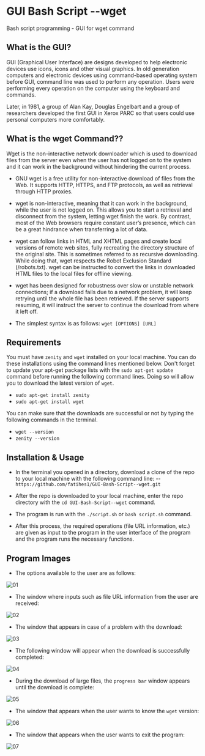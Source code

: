 ﻿# GUI Bash Script --wget

Bash script programming - GUI for wget command
## What is the GUI?

GUI (Graphical User Interface) are designs developed to help electronic devices use icons, icons and other visual graphics. In old generation computers and electronic devices using command-based operating system before GUI, command line was used to perform any operation. Users were performing every operation on the computer using the keyboard and commands.

Later, in 1981, a group of Alan Kay, Douglas Engelbart and a group of researchers developed the first GUI in Xerox PARC so that users could use personal computers more comfortably.

## What is the wget Command??


Wget is the non-interactive network downloader which is used to download files from the server even when the user has not logged on to the system and it can work in the background without hindering the current process.  

-   GNU wget is a free utility for non-interactive download of files from the Web. It supports HTTP, HTTPS, and FTP protocols, as well as retrieval through HTTP proxies.  
    
-   wget is non-interactive, meaning that it can work in the background, while the user is not logged on. This allows you to start a retrieval and disconnect from the system, letting wget finish the work. By contrast, most of the Web browsers require constant user’s presence, which can be a great hindrance when transferring a lot of data.  
    
-   wget can follow links in HTML and XHTML pages and create local versions of remote web sites, fully recreating the directory structure of the original site. This is sometimes referred to as recursive downloading. While doing that, wget respects the Robot Exclusion Standard (/robots.txt). wget can be instructed to convert the links in downloaded HTML files to the local files for offline viewing.  
    
-   wget has been designed for robustness over slow or unstable network connections; if a download fails due to a network problem, it will keep retrying until the whole file has been retrieved. If the server supports resuming, it will instruct the server to continue the download from where it left off.
- The simplest syntax is as follows: `wget [OPTIONS] [URL]`

## Requirements
You must have `zenity` and `wget` installed on your local machine. You can do these installations using the command lines mentioned below. Don't forget to update your apt-get package lists with the `sudo apt-get update` command before running the following command lines. Doing so will allow you to download the latest version of `wget`.

- `sudo apt-get install zenity`
- `sudo apt-get install wget`

You can make sure that the downloads are successful or not by typing the following commands in the terminal.

- `wget --version`
- `zenity --version`

## Installation & Usage

- In the terminal you opened in a directory, download a clone of the repo to your local machine with the following command line: 
-- `https://github.com/fatihes1/GUI-Bash-Script--wget.git`

- After the repo is downloaded to your local machine, enter the repo directory with the `cd GUI-Bash-Script--wget` command.
- The program is run with the `./script.sh` or `bash script.sh` command.
- After this process, the required operations (file URL information, etc.) are given as input to the program in the user interface of the program and the program runs the necessary functions.

## Program Images
- The options available to the user are as follows:

![01](https://user-images.githubusercontent.com/54971670/149222447-77844b5b-14b4-4580-aa13-de741ca3f0d0.PNG)
 
- The window where inputs such as file URL information from the user are received:

![02](https://user-images.githubusercontent.com/54971670/149222454-33a7a839-ce95-4f28-bc60-e4fd886967e8.PNG)

- The window that appears in case of a problem with the download:

![03](https://user-images.githubusercontent.com/54971670/149222455-373778b5-664c-4278-97e2-dd1df306bef5.PNG)

- The following window will appear when the download is successfully completed:

![04](https://user-images.githubusercontent.com/54971670/149222456-e7b8c56b-7d37-4591-b359-a01c26bb3347.PNG)

- During the download of large files, the `progress bar` window appears until the download is complete:

![05](https://user-images.githubusercontent.com/54971670/149222458-4216c467-4eeb-4dbb-9867-1af4fca8952c.PNG)

- The window that appears when the user wants to know the `wget` version:

![06](https://user-images.githubusercontent.com/54971670/149222459-e5f8c75c-464d-486d-9e36-137424a42c03.PNG)

- The window that appears when the user wants to exit the program:

![07](https://user-images.githubusercontent.com/54971670/149222461-cce8df13-92ba-4d9c-806b-ba56ecb8a77e.PNG)
